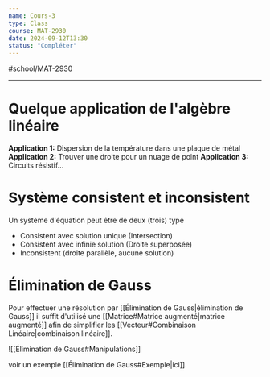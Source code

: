 ```yaml
---
name: Cours-3
type: Class
course: MAT-2930
date: 2024-09-12T13:30
status: "Compléter"
---
```

#school/MAT-2930
***

# Quelque application de l'algèbre linéaire

**Application 1:** Dispersion de la température dans une plaque de métal
**Application 2:** Trouver une droite pour un nuage de point
**Application 3:** Circuits résistif...

# Système consistent et inconsistent
Un système d'équation peut être de deux (trois) type
- Consistent avec solution unique (Intersection)
- Consistent avec infinie solution (Droite superposée)
- Inconsistent (droite parallèle, aucune solution)

# Élimination de Gauss
Pour effectuer une résolution par [[Élimination de Gauss|élimination de Gauss]] il suffit d'utilisé une [[Matrice#Matrice augmenté|matrice augmenté]] afin de simplifier les [[Vecteur#Combinaison Linéaire|combinaison linéaire]].

![[Élimination de Gauss#Manipulations]]

voir un exemple [[Élimination de Gauss#Exemple|ici]].